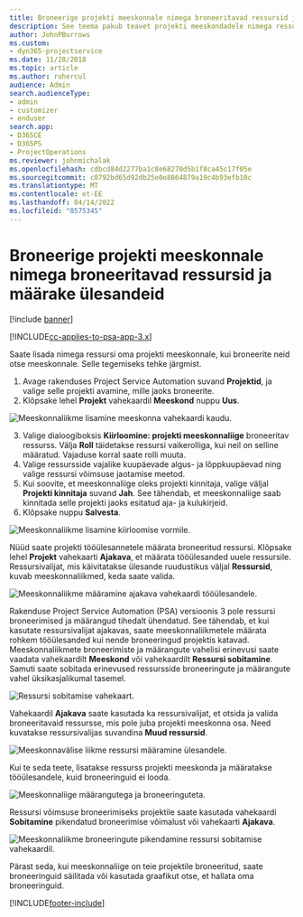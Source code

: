 ```yaml
---
title: Broneerige projekti meeskonnale nimega broneeritavad ressursid ja määrake ülesandeid
description: See teema pakub teavet projekti meeskondadele nimega ressursside broneerimise ja nende ülesannetele määramise kohta.
author: JohnPBurrows
ms.custom:
- dyn365-projectservice
ms.date: 11/28/2018
ms.topic: article
ms.author: ruhercul
audience: Admin
search.audienceType:
- admin
- customizer
- enduser
search.app:
- D365CE
- D365PS
- ProjectOperations
ms.reviewer: johnmichalak
ms.openlocfilehash: cdbcd84d2277ba1c8e68270d5b1f8ca45c17f05e
ms.sourcegitcommit: c0792bd65d92db25e0e8864879a19c4b93efb10c
ms.translationtype: MT
ms.contentlocale: et-EE
ms.lasthandoff: 04/14/2022
ms.locfileid: "8575345"
---
```

# <a name="book-named-bookable-resources-to-a-project-team-and-assign-tasks"></a>Broneerige projekti meeskonnale nimega broneeritavad ressursid ja määrake ülesandeid 

[!include [banner](../includes/psa-now-project-operations.md)]

[!INCLUDE[cc-applies-to-psa-app-3.x](../includes/cc-applies-to-psa-app-3x.md)]

Saate lisada nimega ressursi oma projekti meeskonnale, kui broneerite neid otse meeskonnale. Selle tegemiseks tehke järgmist.

1. Avage rakenduses Project Service Automation suvand **Projektid**, ja valige selle projekti avamine, mille jaoks broneerite.
2. Klõpsake lehel **Projekt** vahekaardil **Meeskond** nuppu **Uus**. 

![Meeskonnaliikme lisamine meeskonna vahekaardi kaudu.](media/RM-how-to-1.png)

3. Valige dialoogiboksis **Kiirloomine: projekti meeskonnaliige** broneeritav ressurss. Välja **Roll** täidetakse ressursi vaikerolliga, kui neil on selline määratud. Vajaduse korral saate rolli muuta. 
4. Valige ressursside vajalike kuupäevade algus- ja lõppkuupäevad ning valige ressursi võimsuse jaotamise meetod. 
5. Kui soovite, et meeskonnaliige oleks projekti kinnitaja, valige väljal **Projekti kinnitaja** suvand **Jah**. See tähendab, et meeskonnaliige saab kinnitada selle projekti jaoks esitatud aja- ja kulukirjeid. 
6. Klõpsake nuppu **Salvesta**.

![Meeskonnaliikme lisamine kiirloomise vormile.](media/RM-how-to-2.png)


Nüüd saate projekti tööülesannetele määrata broneeritud ressursi. Klõpsake lehel **Projekt** vahekaarti **Ajakava**, et määrata tööülesanded uuele ressursile. Ressursivalijat, mis käivitatakse ülesande ruudustikus väljal **Ressursid**, kuvab meeskonnaliikmed, keda saate valida.

![Meeskonnaliikme määramine ajakava vahekaardi tööülesandele.](media/RM-how-to-3.png)

Rakenduse Project Service Automation (PSA) versioonis 3 pole ressursi broneerimised ja määrangud tihedalt ühendatud. See tähendab, et kui kasutate ressursivalijat ajakavas, saate meeskonnaliikmetele määrata rohkem tööülesanded kui nende broneeringud projektis katavad.
Meeskonnaliikmete broneerimiste ja määrangute vahelisi erinevusi saate vaadata vahekaardilt **Meeskond** või vahekaardilt **Ressursi sobitamine**. Samuti saate sobitada erinevused ressursside broneeringute ja määrangute vahel üksikasjalikumal tasemel.

![Ressursi sobitamise vahekaart.](media/RM-how-to-4.png)

Vahekaardil **Ajakava** saate kasutada ka ressursivalijat, et otsida ja valida broneeritavaid ressursse, mis pole juba projekti meeskonna osa. Need kuvatakse ressursivalijas suvandina **Muud ressursid**.

![Meeskonnavälise liikme ressursi määramine ülesandele.](media/RM-how-to-5.png)

Kui te seda teete, lisatakse ressurss projekti meeskonda ja määratakse tööülesandele, kuid broneeringuid ei looda.

![Meeskonnaliige määrangutega ja broneeringuteta.](media/RM-how-to-6.png)

Ressursi võimsuse broneerimiseks projektile saate kasutada vahekaardi **Sobitamine** pikendatud broneerimise võimalust või vahekaarti **Ajakava**.

![Meeskonnaliikme broneeringute pikendamine ressursi sobitamise vahekaardil.](media/RM-how-to-7.png)

Pärast seda, kui meeskonnaliige on teie projektile broneeritud, saate broneeringuid säilitada või kasutada graafikut otse, et hallata oma broneeringuid.


[!INCLUDE[footer-include](../includes/footer-banner.md)]
